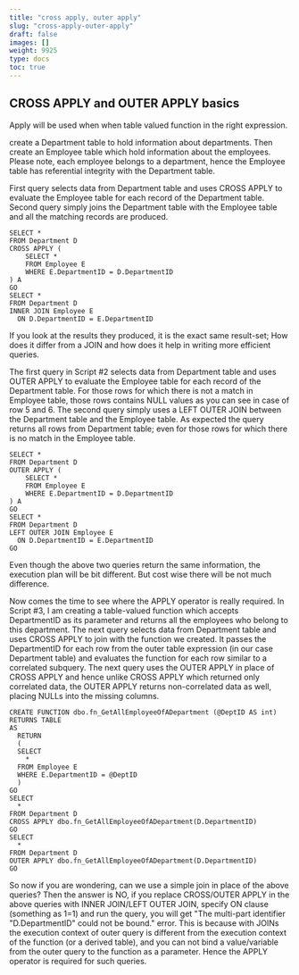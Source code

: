 ```yaml
---
title: "cross apply, outer apply"
slug: "cross-apply-outer-apply"
draft: false
images: []
weight: 9925
type: docs
toc: true
---
```


## CROSS APPLY and OUTER APPLY basics
Apply will be used when when table valued function in the right expression.

create a Department table to hold information about departments. Then create an Employee table which hold information about the employees. Please note, each employee belongs to a department, hence the Employee table has referential integrity with the Department table.

First query selects data from Department table and uses CROSS APPLY to evaluate the Employee table for each record of the Department table. Second query simply joins the Department table with the Employee table and all the matching records are produced.

    SELECT *
    FROM Department D
    CROSS APPLY (
        SELECT *
        FROM Employee E
        WHERE E.DepartmentID = D.DepartmentID
    ) A
    GO
    SELECT *
    FROM Department D
    INNER JOIN Employee E
      ON D.DepartmentID = E.DepartmentID

If you look at the results they produced, it is the exact same result-set;  How does it differ from a JOIN and how does it help in writing more efficient queries.

The first query in Script #2 selects data from Department table and uses OUTER APPLY to evaluate the Employee table for each record of the Department table.  For those rows for which there is not a match in Employee table, those rows contains NULL values as you can see in case of row 5 and 6. The second query simply uses a LEFT OUTER JOIN between the Department table and the Employee table.  As expected the query returns all rows from Department table; even for those rows for which there is no match in the Employee table.

    SELECT *
    FROM Department D
    OUTER APPLY (
        SELECT *
        FROM Employee E
        WHERE E.DepartmentID = D.DepartmentID
    ) A
    GO
    SELECT *
    FROM Department D
    LEFT OUTER JOIN Employee E
      ON D.DepartmentID = E.DepartmentID
    GO

Even though the above two queries return the same information, the execution plan will be bit different. But cost wise there will be not much difference.

Now comes the time to see where the APPLY operator is really required. In Script #3, I am creating a table-valued function which accepts DepartmentID as its parameter and returns all the employees who belong to this department. The next query selects data from Department table and uses CROSS APPLY to join with the function we created.  It passes the DepartmentID for each row from the outer table expression (in our case Department table) and evaluates the function for each row similar to a correlated subquery. The next query uses the OUTER APPLY in place of CROSS APPLY and hence unlike CROSS APPLY which returned only correlated data, the OUTER APPLY returns non-correlated data as well, placing NULLs into the missing columns.

    CREATE FUNCTION dbo.fn_GetAllEmployeeOfADepartment (@DeptID AS int)
    RETURNS TABLE
    AS
      RETURN
      (
      SELECT
        *
      FROM Employee E
      WHERE E.DepartmentID = @DeptID
      )
    GO
    SELECT
      *
    FROM Department D
    CROSS APPLY dbo.fn_GetAllEmployeeOfADepartment(D.DepartmentID)
    GO
    SELECT
      *
    FROM Department D
    OUTER APPLY dbo.fn_GetAllEmployeeOfADepartment(D.DepartmentID)
    GO

So now if you are wondering, can we use a simple join in place of the above queries? Then the answer is NO, if you replace CROSS/OUTER APPLY in the above queries with INNER JOIN/LEFT OUTER JOIN, specify ON clause (something as 1=1) and run the query, you will get "The multi-part identifier "D.DepartmentID" could not be bound."  error. This is because with JOINs the execution context of outer query is different from the execution context of the function (or a derived table), and you can not bind a value/variable from the outer query to the function as a parameter.  Hence the APPLY operator is required for such queries.

